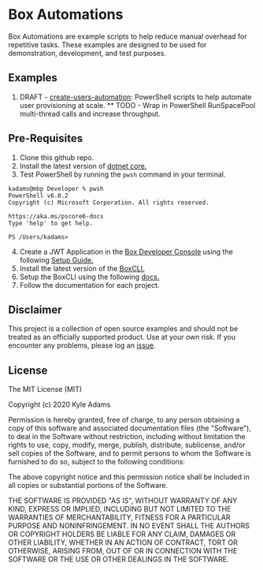# Box Automations
Box Automations are example scripts to help reduce manual overhead for repetitive tasks. These examples are designed to be used for demonstration, development, and test purposes.

## Examples
1. DRAFT - [create-users-automation](/create-users-automation): PowerShell scripts to help automate user provisioning at scale.
   ** TODO - Wrap in PowerShell RunSpacePool multi-thread calls and increase throughput.

## Pre-Requisites

1. Clone this github repo.
2. Install the latest version of [dotnet core.](https://dotnet.microsoft.com/download)
3. Test PowerShell by running the `pwsh` command in your terminal.
```
kadams@mbp Developer % pwsh
PowerShell v6.0.2
Copyright (c) Microsoft Corporation. All rights reserved.

https://aka.ms/pscore6-docs
Type 'help' to get help.

PS /Users/kadams>
```
4. Create a JWT Application in the [Box Developer Console](https://account.box.com/developers/services) using the following [Setup Guide.](https://developer.box.com/en/guides/applications/custom-apps/jwt-setup/)
5. Install the latest version of the [BoxCLI.](https://github.com/box/boxcli/releases)
6. Setup the BoxCLI using the following [docs.](https://github.com/box/boxcli#getting-started)
7. Follow the documentation for each project.

## Disclaimer
This project is a collection of open source examples and should not be treated as an officially supported product. Use at your own risk. If you encounter any problems, please log an [issue](https://github.com/kylefernandadams/box-automations/issues).

## License

The MIT License (MIT)

Copyright (c) 2020 Kyle Adams

Permission is hereby granted, free of charge, to any person obtaining a copy of this software and associated documentation files (the "Software"), to deal in the Software without restriction, including without limitation the rights to use, copy, modify, merge, publish, distribute, sublicense, and/or sell copies of the Software, and to permit persons to whom the Software is furnished to do so, subject to the following conditions:

The above copyright notice and this permission notice shall be included in all copies or substantial portions of the Software.

THE SOFTWARE IS PROVIDED "AS IS", WITHOUT WARRANTY OF ANY KIND, EXPRESS OR IMPLIED, INCLUDING BUT NOT LIMITED TO THE WARRANTIES OF MERCHANTABILITY, FITNESS FOR A PARTICULAR PURPOSE AND NONINFRINGEMENT. IN NO EVENT SHALL THE AUTHORS OR COPYRIGHT HOLDERS BE LIABLE FOR ANY CLAIM, DAMAGES OR OTHER LIABILITY, WHETHER IN AN ACTION OF CONTRACT, TORT OR OTHERWISE, ARISING FROM, OUT OF OR IN CONNECTION WITH THE SOFTWARE OR THE USE OR OTHER DEALINGS IN THE SOFTWARE.
